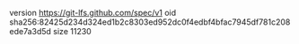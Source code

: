 version https://git-lfs.github.com/spec/v1
oid sha256:82425d234d324ed1b2c8303ed952dc0f4edbf4bfac7945df781c208ede7a3d5d
size 11230

